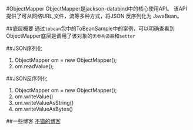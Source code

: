 #ObjectMapper
ObjectMapper是jackson-databind中的核心使用API。
该API提供了可从网络URL,文件，流等多种方式，将JSON 反序列化为 JavaBean。 
    
##底层概要
通过`tobean`包中的ToBeanSample中的案例，可以明确查看到ObjectMapper底层是调用了该对象的`无参构造器`和`setter`

##JSON序列化
1. ObjectMapper om = new ObjectMapper();
2. om.readValue();  

##JSON反序列化
1. ObjectMapper om = new ObjectMapper();
2. om.writeValue()
3. om.writeValueAsString()
4. om.writeValueAsBytes()

##一些博客
[不错的博客](http://www.javashuo.com/article/p-qtrmjaho-cs.html)